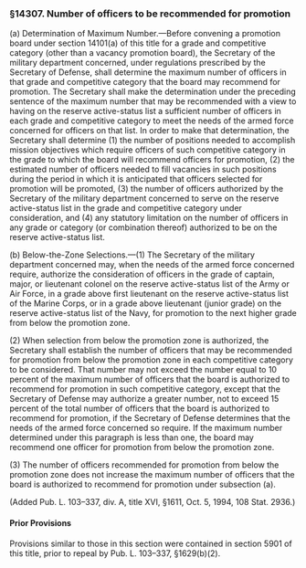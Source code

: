 ### §14307. Number of officers to be recommended for promotion ###

(a) Determination of Maximum Number.—Before convening a promotion board under section 14101(a) of this title for a grade and competitive category (other than a vacancy promotion board), the Secretary of the military department concerned, under regulations prescribed by the Secretary of Defense, shall determine the maximum number of officers in that grade and competitive category that the board may recommend for promotion. The Secretary shall make the determination under the preceding sentence of the maximum number that may be recommended with a view to having on the reserve active-status list a sufficient number of officers in each grade and competitive category to meet the needs of the armed force concerned for officers on that list. In order to make that determination, the Secretary shall determine (1) the number of positions needed to accomplish mission objectives which require officers of such competitive category in the grade to which the board will recommend officers for promotion, (2) the estimated number of officers needed to fill vacancies in such positions during the period in which it is anticipated that officers selected for promotion will be promoted, (3) the number of officers authorized by the Secretary of the military department concerned to serve on the reserve active-status list in the grade and competitive category under consideration, and (4) any statutory limitation on the number of officers in any grade or category (or combination thereof) authorized to be on the reserve active-status list.

(b) Below-the-Zone Selections.—(1) The Secretary of the military department concerned may, when the needs of the armed force concerned require, authorize the consideration of officers in the grade of captain, major, or lieutenant colonel on the reserve active-status list of the Army or Air Force, in a grade above first lieutenant on the reserve active-status list of the Marine Corps, or in a grade above lieutenant (junior grade) on the reserve active-status list of the Navy, for promotion to the next higher grade from below the promotion zone.

(2) When selection from below the promotion zone is authorized, the Secretary shall establish the number of officers that may be recommended for promotion from below the promotion zone in each competitive category to be considered. That number may not exceed the number equal to 10 percent of the maximum number of officers that the board is authorized to recommend for promotion in such competitive category, except that the Secretary of Defense may authorize a greater number, not to exceed 15 percent of the total number of officers that the board is authorized to recommend for promotion, if the Secretary of Defense determines that the needs of the armed force concerned so require. If the maximum number determined under this paragraph is less than one, the board may recommend one officer for promotion from below the promotion zone.

(3) The number of officers recommended for promotion from below the promotion zone does not increase the maximum number of officers that the board is authorized to recommend for promotion under subsection (a).

(Added Pub. L. 103–337, div. A, title XVI, §1611, Oct. 5, 1994, 108 Stat. 2936.)

#### Prior Provisions ####

Provisions similar to those in this section were contained in section 5901 of this title, prior to repeal by Pub. L. 103–337, §1629(b)(2).